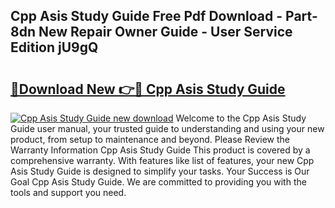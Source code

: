 ## Cpp Asis Study Guide Free Pdf Download - Part-8dn New Repair Owner Guide - User Service Edition jU9gQ

# <h2><a href="http://bc80081.oget.top/?id=Cpp+Asis+Study+Guide">🔗Download New 👉🔴 Cpp Asis Study Guide</a></h2>

[![Cpp Asis Study Guide new download](https://i.imgur.com/5g1atiW.png)](http://bc80081.oget.top/?id=Cpp+Asis+Study+Guide)
Welcome to the Cpp Asis Study Guide user manual, your trusted guide to understanding and using your new product, from setup to maintenance and beyond. Please Review the Warranty Information Cpp Asis Study Guide This product is covered by a comprehensive warranty. With features like list of features, your new Cpp Asis Study Guide is designed to simplify your tasks. Your Success is Our Goal Cpp Asis Study Guide. We are committed to providing you with the tools and support you need.
